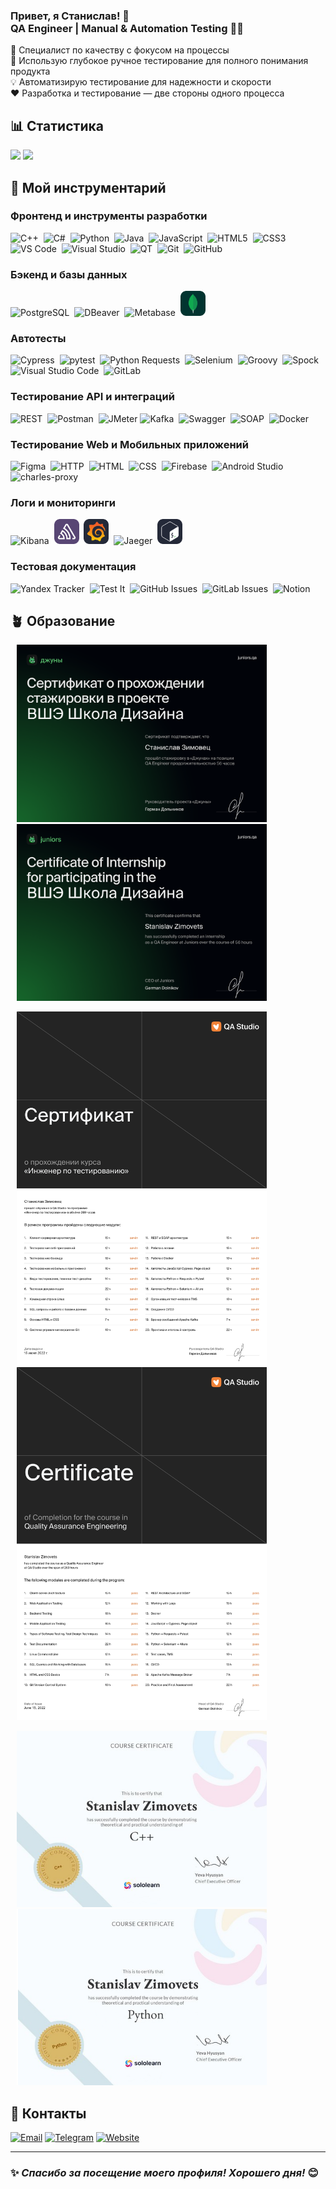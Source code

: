 <h3>Привет, я Станислав! 👋<br>QA Engineer | Manual & Automation Testing 👨‍💻</h3>

🚀 Специалист по качеству с фокусом на процессы  
🧠 Использую глубокое ручное тестирование для полного понимания продукта  
💡 Автоматизирую тестирование для надежности и скорости  
❤️ Разработка и тестирование — две стороны одного процесса

## 📊 Статистика

![](https://github-readme-stats.vercel.app/api/top-langs/?username=ZimQA&layout=compact&langs_count=6&theme=dark&card_width=420)
![](https://github-readme-stats.vercel.app/api?username=ZimQA&show_icons=true&theme=dark&hide_rank=true&hide=prs,issues,contribs,title&line_height=40&card_width=420)

## 🧪 Мой инструментарий

### **Фронтенд и инструменты разработки**
<div>
  <img src="https://skillicons.dev/icons?i=cpp" title="C++" alt="C++" width="40" height="40"/>&nbsp;
  <img src="https://skillicons.dev/icons?i=cs" title="C#" alt="C#" width="40" height="40"/>&nbsp;
  <img src="https://skillicons.dev/icons?i=py" title="Python" alt="Python" width="40" height="40"/>&nbsp;
  <img src="https://skillicons.dev/icons?i=java" title="Java" alt="Java" width="40" height="40"/>&nbsp;
  <img src="https://skillicons.dev/icons?i=js" title="JavaScript" alt="JavaScript" width="40" height="40"/>&nbsp;
  <img src="https://skillicons.dev/icons?i=html" title="HTML5" alt="HTML5" width="40" height="40"/>&nbsp;
  <img src="https://skillicons.dev/icons?i=css" title="CSS3" alt="CSS3" width="40" height="40"/>&nbsp;
  <img src="https://skillicons.dev/icons?i=vscode" title="VS Code" alt="VS Code" width="40" height="40"/>&nbsp;
  <img src="https://skillicons.dev/icons?i=visualstudio" title="Visual Studio" alt="Visual Studio" width="40" height="40"/>&nbsp; 
  <img src="https://skillicons.dev/icons?i=qt" title="QT" alt="QT" width="40" height="40"/>&nbsp; 
  <img src="https://skillicons.dev/icons?i=git" title="Git" alt="Git" width="40" height="40"/>&nbsp;
  <img src="https://skillicons.dev/icons?i=github" title="GitHub" alt="GitHub" width="40" height="40"/>&nbsp;
</div>

### **Бэкенд и базы данных**
<div>
  <img src="https://skillicons.dev/icons?i=postgresql" title="PostgreSQL" alt="PostgreSQL" width="40" height="40"/>&nbsp;
  <img src="https://upload.wikimedia.org/wikipedia/commons/thumb/b/b5/DBeaver_logo.svg/512px-DBeaver_logo.svg.png" title="DBeaver" alt="DBeaver" width="40" height="40"/>&nbsp;
  <img src="https://cdn.worldvectorlogo.com/logos/metabase.svg" title="Metabase" alt="Metabase" width="40" height="40"/>&nbsp;
  <img src="https://raw.githubusercontent.com/tandpfun/skill-icons/main/icons/MongoDB.svg" title="Mongo DB" alt="Mongo DB" width="40" height="40"/>&nbsp;
  
</div>

### **Автотесты**
<div>
  <img src="https://user-images.githubusercontent.com/68279555/200387386-276c709f-380b-46cc-81fd-f292985927a8.png" title="Cypress" alt="Cypress" width="40" height="40"/>&nbsp;
  <img src="https://user-images.githubusercontent.com/25181517/184117132-9e89a93b-65fb-47c3-91e7-7d0f99e7c066.png" title="pytest" alt="pytest" width="40" height="40"/>&nbsp;
  <img src="https://skillicons.dev/icons?i=python" title="Python Requests" alt="Python Requests" width="40" height="40"/>&nbsp;
  <img src="https://user-images.githubusercontent.com/25181517/184103699-d1b83c07-2d83-4d99-9a1e-83bd89e08117.png" title="Selenium" alt="Selenium" width="40" height="40"/>&nbsp;
  <img src="https://raw.githubusercontent.com/tandpfun/skill-icons/59059d809d4c2dbffeefd9292b5f8370c6c78c8a/icons/Groovy.svg" title="Groovy" alt="Groovy" width="40" height="40"/>&nbsp;
  <img src="https://spockframework.org/img/spock.png" title="Spock" alt="Spock" width="40" height="40"/>&nbsp;
  <img src="https://user-images.githubusercontent.com/25181517/192108891-d86b6220-e232-423a-bf5f-90903e6887c3.png" title="Visual Studio Code" alt="Visual Studio Code" width="40" height="40"/>&nbsp;
  <img src="https://user-images.githubusercontent.com/25181517/192108376-c675d39b-90f6-4073-bde6-5a9291644657.png" title="GitLab" alt="GitLab" width="40" height="40"/>&nbsp;
</div>



### **Тестирование API и интеграций**
<div>
  <img src="https://user-images.githubusercontent.com/25181517/192107858-fe19f043-c502-4009-8c47-476fc89718ad.png" title="REST" alt="REST" width="40" height="40"/>&nbsp;
  <img src="https://user-images.githubusercontent.com/25181517/192109061-e138ca71-337c-4019-8d42-4792fdaa7128.png" title="Postman" alt="Postman" width="40" height="40"/>&nbsp;
  <img src="https://cdn.simpleicons.org/apachejmeter" width="40" height="40" alt="JMeter" />
  <img src="https://user-images.githubusercontent.com/25181517/192107004-2d2fff80-d207-4916-8a3e-130fee5ee495.png" title="Kafka" alt="Kafka" width="40" height="40"/>&nbsp;
  <img src="https://user-images.githubusercontent.com/25181517/186711335-a3729606-5a78-4496-9a36-06efcc74f800.png" title="Swagger" alt="Swagger" width="40" height="40"/>&nbsp;
  <img src="https://user-images.githubusercontent.com/25181517/192107860-9a9f0894-0e34-4ab3-964d-6297ee4c00e9.png" title="SOAP" alt="SOAP" width="40" height="40"/>&nbsp;
  <img src="https://user-images.githubusercontent.com/25181517/117207330-263ba280-adf4-11eb-9b97-0ac5b40bc3be.png" title="Docker" alt="Docker" width="40" height="40"/>&nbsp;
</div>

### **Тестирование Web и Мобильных приложений**
<div>
  <img src="https://user-images.githubusercontent.com/25181517/189715289-df3ee512-6eca-463f-a0f4-c10d94a06b2f.png" title="Figma" alt="Figma" width="40" height="40"/>&nbsp;
  <img src="https://user-images.githubusercontent.com/25181517/192107854-765620d7-f909-4953-a6da-36e1ef69eea6.png" title="HTTP" alt="HTTP" width="40" height="40"/>&nbsp;
  <img src="https://user-images.githubusercontent.com/25181517/192158954-f88b5814-d510-4564-b285-dff7d6400dad.png" title="HTML" alt="HTML" width="40" height="40"/>&nbsp;
  <img src="https://user-images.githubusercontent.com/25181517/183898674-75a4a1b1-f960-4ea9-abcb-637170a00a75.png" title="CSS" alt="CSS" width="40" height="40"/>&nbsp;
  <img src="https://user-images.githubusercontent.com/25181517/189716855-2c69ca7a-5149-4647-936d-780610911353.png" title="Firebase" alt="Firebase" width="40" height="40"/>&nbsp;
  <img src="https://user-images.githubusercontent.com/25181517/192108895-20dc3343-43e3-4a54-a90e-13a4abbc57b9.png" title="Android Studio" alt="Android Studio" width="40" height="40"/>&nbsp;
  <img src="https://cdn.icon-icons.com/icons2/3053/PNG/512/charles_proxy_macos_bigsur_icon_190302.png" title="charles-proxy" alt="charles-proxy" width="40" height="40"/>&nbsp;
</div>

### **Логи и мониторинги**
<div>
  <img src="https://raw.githubusercontent.com/maliceio/kibana/master/docs/kibana-logo.png" title="Kibana" alt="Kibana" width="40" height="40"/>&nbsp;
  <img src="https://raw.githubusercontent.com/tandpfun/skill-icons/main/icons/Sentry.svg" title="Sentry" alt="Sentry" width="40" height="40"/>&nbsp;
  <img src="https://raw.githubusercontent.com/tandpfun/skill-icons/main/icons/Grafana-Dark.svg" title="Grafana" alt="Grafana" width="40" height="40"/>&nbsp;
  <img src="https://avatars.githubusercontent.com/u/28545596?s=200&v=4" title="Jaeger" alt="Jaeger" width="40" height="40"/>&nbsp;
  <img src="https://raw.githubusercontent.com/tandpfun/skill-icons/main/icons/Bash-Dark.svg" title="Bash" alt="Bash" width="40" height="40"/>&nbsp;
</div>

### **Тестовая документация**
  <div>
    <img src="https://is1-ssl.mzstatic.com/image/thumb/Purple116/v4/4b/7d/d4/4b7dd461-16e6-e245-af56-512fc8aa21e5/AppIcon-0-0-1x_U007emarketing-0-7-0-85-220.png/460x0w.webp" title="Yandex Tracker" alt="Yandex Tracker" width="40" height="40"/>&nbsp;
    <img src="https://docs.testit.software/images/testit_logo_icon_blue.png" title="Test It" alt="Test It" width="40" height="40"/>&nbsp;
    <img src="https://skillicons.dev/icons?i=github" title="GitHub Issues" alt="GitHub Issues" width="40" height="40"/>&nbsp;
    <img src="https://skillicons.dev/icons?i=gitlab" title="GitLab Issues" alt="GitLab Issues" width="40" height="40"/>&nbsp;
    <img src="https://skillicons.dev/icons?i=notion" title="Notion" alt="Notion" width="40" height="40"/>&nbsp;
  </div>

## 🪴 Образование

[<img src="./Certificates/Stajirovka-Rus.png" width="400px" hspace="10px" alt="Сертификат о прохождении стажировки">](https://raw.githubusercontent.com/ZimQA/ZimQA/main/Certificates/Stajirovka-Rus.png)
[<img src="./Certificates/Stajirovka-Eng.png" width="400px" hspace="10px" alt="Сертификат о прохождении стажировки">](https://raw.githubusercontent.com/ZimQA/ZimQA/main/Certificates/Stajirovka-Eng.png)

[<img src="./Certificates/Sertificate-Rus.png" width="400px" hspace="10px" alt="Сертификат о прохождении курсов">](https://raw.githubusercontent.com/ZimQA/ZimQA/main/Certificates/Sertificate-Rus.png)
[<img src="./Certificates/Sertificate-Eng.png" width="400px" hspace="10px" alt="Сертификат о прохождении курсов">](https://raw.githubusercontent.com/ZimQA/ZimQA/main/Certificates/Sertificate-Eng.png)

[<img src="./Certificates/Sololearn_C++.png" width="400px" hspace="10px" alt="Сертификат о прохождении курсов">](https://raw.githubusercontent.com/ZimQA/ZimQA/main/Certificates/Sololearn_C++.png)
[<img src="./Certificates/Sololearn_Python.png" width="400px" hspace="10px" alt="Сертификат о прохождении курсов">](https://raw.githubusercontent.com/ZimQA/ZimQA/main/Certificates/Sololearn_Python.png)

## 🤝 Контакты
[![Email](https://img.shields.io/badge/Email-3b5998?style=flat-square&logo=Mail.Ru&logoColor=white)](mailto:stanislav-zimovets@yandex.ru)
[![Telegram](https://img.shields.io/badge/Telegram-0088cc?style=flat-square&logo=Telegram&logoColor=white)](https://t.me/Stanislav_Zimovets)
[![Website](https://img.shields.io/badge/Website-FF7139?style=flat-square&logo=Firefox-Browser&logoColor=white)](https://zimqa.github.io/)

---
### ✨ *Спасибо за посещение моего профиля! Хорошего дня!* 😊
